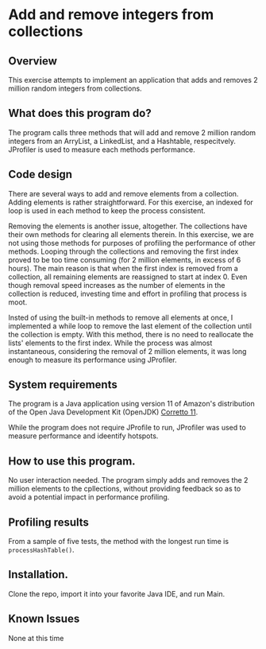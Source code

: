 # Add and remove integers from collections

## Overview
This exercise attempts to implement an application that adds and removes 2 million random integers from collections.

## What does this program do?
The program calls three methods that will add and remove 2 million random integers from an ArryList, a LinkedList, and a Hashtable, respecitvely. JProfiler is used to measure each methods performance.

## Code design
There are several ways to add and remove elements from a collection. Adding elements is rather straightforward. For this exercise, an indexed for loop is used in each method to keep the process consistent. 

Removing the elements is another issue, altogether. The collections have their own methods for clearing all elements therein. In this exercise, we are not using those methods for purposes of profiling the performance of other methods. Looping through the collections and removing the first index proved to be too time consuming (for 2 million elements, in excess of 6 hours). The main reason is that when the first index is removed from a collection, all remaining elements are reassigned to start at index 0. Even though removal speed increases as the number of elements in the collection is reduced, investing time and effort in profiling that process is moot. 

Insted of using the built-in methods to remove all elements at once, I implemented a while loop to remove the last element of the collection until the collection is empty. With this method, there is no need to reallocate the lists' elements to the first index. While the process was almost instantaneous, considering the removal of 2 million elements, it was long enough to measure its performance using JProfiler.

## System requirements
The program is a Java application using version 11 of Amazon's distribution of the Open Java Development Kit (OpenJDK) [Corretto 11](https://aws.amazon.com/corretto/).

While the program does not require JProfile to run, JProfiler was used to measure performance and ideentify hotspots.

## How to use this program.
No user interaction needed. The program simply adds and removes the 2 million elements to the cpllections, without providing feedback so as to avoid a potential impact in performance profiling.

## Profiling results
From a sample of five tests, the method with the longest run time is `processHashTable()`.

## Installation.
Clone the repo, import it into your favorite Java IDE, and run Main.

## Known Issues
None at this time
